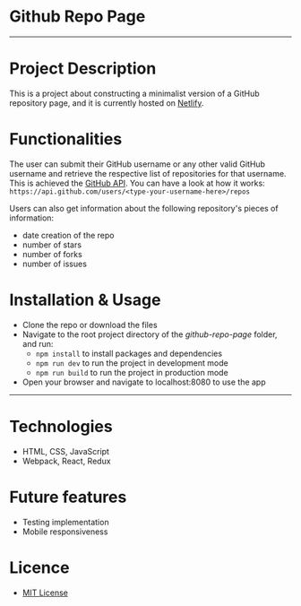 # Github Repo Page

-----------

# Project Description

This is a project about constructing a minimalist version of a GitHub repository page, and it is currently hosted on [Netlify](https://github-repos.netlify.app/).


# Functionalities

The user can submit their GitHub username or any other valid GitHub username and retrieve the respective list of repositories for that username. This is achieved the [GitHub API](https://developer.github.com/v3/repos/#list-repositories-for-a-user). You can have a look at how it works: `https://api.github.com/users/<type-your-username-here>/repos`

Users can also get information about the following repository's pieces of information:
* date creation of the repo
* number of stars
* number of forks
* number of issues 

# Installation & Usage

* Clone the repo or download the files
* Navigate to the root project directory of the *github-repo-page* folder, and run:
    * `npm install` to install packages and dependencies
    * `npm run dev` to run the project in development mode
    * `npm run build` to run the project in production mode
* Open your browser and navigate to localhost:8080 to use the app    

----

# Technologies

* HTML, CSS, JavaScript
* Webpack, React, Redux

# Future features

* Testing implementation
* Mobile responsiveness

# Licence

* [MIT License](https://opensource.org/licenses/mit-license.php)
